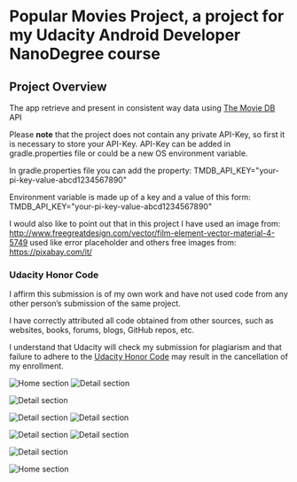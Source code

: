 # Popular Movies Project, a project for my Udacity Android Developer NanoDegree course

## Project Overview
The app retrieve and present in consistent way data using [The Movie DB](https://www.themoviedb.org) API

Please **note** that the project does not contain any private API-Key, so first it is necessary to store your API-Key.
API-Key can be added in gradle.properties file or could be a new OS environment variable.

In gradle.properties file you can add the property:
TMDB_API_KEY="your-pi-key-value-abcd1234567890"

Environment variable is made up of a key and a value of this form:
TMDB_API_KEY="your-pi-key-value-abcd1234567890"

I would also like to point out that in this project I have used an image from: http://www.freegreatdesign.com/vector/film-element-vector-material-4-5749
used like error placeholder
and others free images from:
https://pixabay.com/it/

### Udacity Honor Code

I affirm this submission is of my own work and have not used code from any other person’s submission of the same project.

I have correctly attributed all code obtained from other sources, such as websites, books, forums, blogs, GitHub repos, etc.

I understand that Udacity will check my submission for plagiarism and that failure to adhere to the [Udacity Honor Code](https://udacity.zendesk.com/hc/en-us/articles/210667103-What-is-the-Udacity-Honor-Code) may result in the cancellation of my enrollment.


![Home section](https://github.com/AntonioVitiello/popular-movies/blob/master/art/Home.png)
![Detail section](https://github.com/AntonioVitiello/popular-movies/blob/master/art/Home_02.png)

![Detail section](https://github.com/AntonioVitiello/popular-movies/blob/master/art/Home_Landscape.png)

![Detail section](https://github.com/AntonioVitiello/popular-movies/blob/master/art/Detail.png)
![Detail section](https://github.com/AntonioVitiello/popular-movies/blob/master/art/Detail_02.png)

![Detail section](https://github.com/AntonioVitiello/popular-movies/blob/master/art/Trailers.png)
![Detail section](https://github.com/AntonioVitiello/popular-movies/blob/master/art/Reviews.png)

![Detail section](https://github.com/AntonioVitiello/popular-movies/blob/master/art/Trailers_Landscape.png)

![Home section](https://github.com/AntonioVitiello/popular-movies/blob/master/art/Step2_video.gif)

